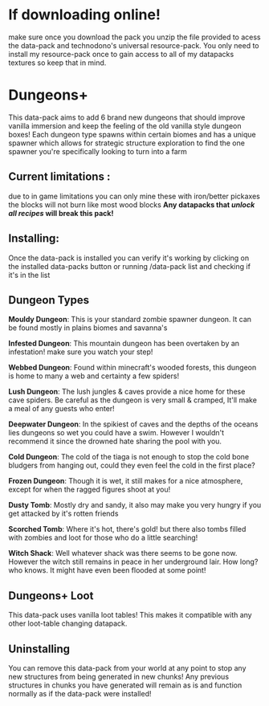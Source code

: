 # If downloading online!

make sure once you download the pack you unzip the file provided to acess the data-pack and technodono's universal resource-pack. You only need to install my resource-pack once to gain access to all of my datapacks textures so keep that in mind.

# Dungeons+
This data-pack aims to add 6 brand new dungeons that should improve vanilla immersion and keep the feeling of the old vanilla style dungeon boxes! Each dungeon type spawns within certain biomes and has a unique spawner which allows for strategic structure exploration to find the one spawner you're specifically looking to turn into a farm

## Current limitations :
due to in game limitations you can only mine these with iron/better pickaxes
the blocks will not burn like most wood blocks
**Any datapacks that _unlock all recipes_ will break this pack!**

## Installing:
Once the data-pack is installed you can verify it's working by clicking on the installed data-packs button or running /data-pack list and checking if it's in the list

## Dungeon Types

**Mouldy Dungeon**: This is your standard zombie spawner dungeon. It can be found mostly in plains biomes and savanna's

**Infested Dungeon**: This mountain dungeon has been overtaken by an infestation! make sure you watch your step!

**Webbed Dungeon**: Found within minecraft's wooded forests, this dungeon is home to many a web and certainty a few spiders!

**Lush Dungeon**: The lush jungles & caves provide a nice home for these cave spiders. Be careful as the dungeon is very small & cramped, It'll make a meal of any guests who enter!

**Deepwater Dungeon**: In the spikiest of caves and the depths of the oceans lies dungeons so wet you could have a swim. However I wouldn't recommend it since the drowned hate sharing the pool with you.

**Cold Dungeon**: The cold of the tiaga is not enough to stop the cold bone bludgers from hanging out, could they even feel the cold in the first place?

**Frozen Dungeon**: Though it is wet, it still makes for a nice atmosphere, except for when the ragged figures shoot at you!

**Dusty Tomb**: Mostly dry and sandy, it also may make you very hungry if you get attacked by it's rotten friends

**Scorched Tomb**: Where it's hot, there's gold! but there also tombs filled with zombies and loot for those who do a little searching!

**Witch Shack**: Well whatever shack was there seems to be gone now. However the witch still remains in peace in her underground lair. How long? who knows. It might have even been flooded at some point!


## Dungeons+ Loot
This data-pack uses vanilla loot tables! This makes it compatible with any other loot-table changing datapack.

## Uninstalling
You can remove this data-pack from your world at any point to stop any new structures from being generated in new chunks!
Any previous structures in chunks you have generated will remain as is and function normally as if the data-pack were installed!
